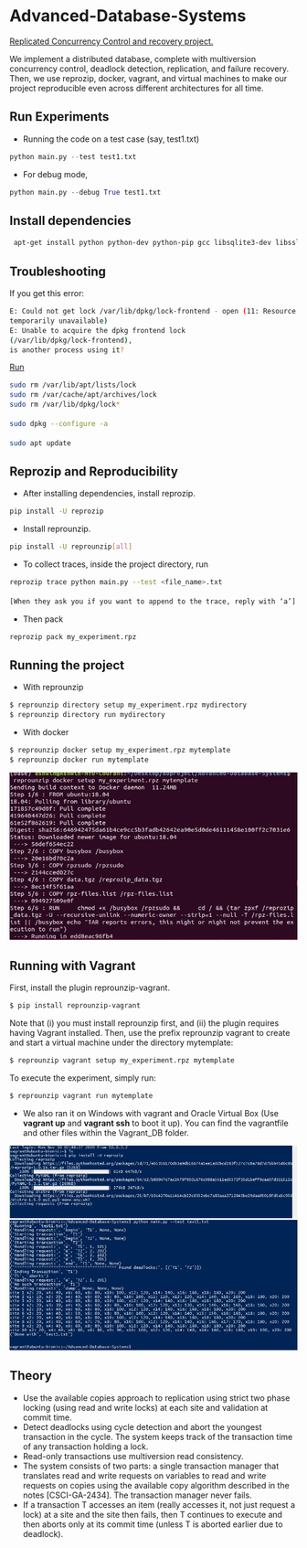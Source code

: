 # Advanced-Database-Systems

<ins>Replicated Concurrency Control and recovery project.</ins>

We implement a distributed database, complete with multiversion concurrency control, deadlock detection, replication, and failure recovery.
Then, we use reprozip, docker, vagrant, and virtual machines to make our project reproducible even across different architectures for all time.


## Run Experiments
 - Running the code on a test case (say, test1.txt)
```python
python main.py --test test1.txt
```
- For debug mode,
```python
python main.py --debug True test1.txt
```
## Install dependencies
```bash
 apt-get install python python-dev python-pip gcc libsqlite3-dev libssl-dev libffi-dev
```

## Troubleshooting
If you get this error:
```bash
E: Could not get lock /var/lib/dpkg/lock-frontend - open (11: Resource
temporarily unavailable)
E: Unable to acquire the dpkg frontend lock
(/var/lib/dpkg/lock-frontend),
is another process using it?
```

<ins>Run</ins>
```bash
sudo rm /var/lib/apt/lists/lock
sudo rm /var/cache/apt/archives/lock
sudo rm /var/lib/dpkg/lock*

sudo dpkg --configure -a

sudo apt update
```

## Reprozip and Reproducibility
 - After installing dependencies, install reprozip.
 ```bash
 pip install -U reprozip
 ```
 - Install reprounzip.
```bash
pip install -U reprounzip[all]
```
- To collect traces, inside the project directory, run
```bash
reprozip trace python main.py --test <file_name>.txt

[When they ask you if you want to append to the trace, reply with ‘a’]
```
- Then pack
```bash
reprozip pack my_experiment.rpz
```
## Running the project
- With reprounzip
```bash
$ reprounzip directory setup my_experiment.rpz mydirectory
$ reprounzip directory run mydirectory
```
- With docker
```bash
$ reprounzip docker setup my_experiment.rpz mytemplate
$ reprounzip docker run mytemplate
```
![Terminal](https://github.com/ashwinpn/Advanced-Database-Systems/blob/main/resources/db1.JPG)

## Running with Vagrant
First, install the plugin reprounzip-vagrant.
```bash
$ pip install reprounzip-vagrant
```
Note that (i) you must install reprounzip first, and (ii) the plugin requires having Vagrant
installed. Then, use the prefix reprounzip vagrant to create and start a virtual machine
under the directory mytemplate:
```bash
$ reprounzip vagrant setup my_experiment.rpz mytemplate
```

To execute the experiment, simply run:
```bash
$ reprounzip vagrant run mytemplate
```

- We also ran it on Windows with vagrant and Oracle Virtual Box (Use <b>vagrant up</b> and
<b>vagrant ssh</b> to boot it up). You can find the vagrantfile and other files within the
Vagrant_DB folder.

![Terminal](https://github.com/ashwinpn/Advanced-Database-Systems/blob/main/resources/data1.JPG)
![Terminal](https://github.com/ashwinpn/Advanced-Database-Systems/blob/main/resources/data2.JPG)

## Theory
-  Use the available copies approach to replication using strict two phase locking (using read and write locks) at each site and validation at commit time.
-  Detect deadlocks using cycle detection and abort the youngest transaction in the cycle. The system keeps track of the transaction time of any transaction holding a lock.
-  Read-only transactions use multiversion read consistency.
-  The system consists of two parts: a single transaction manager that translates read and write requests on variables to read and write requests on copies using the available copy algorithm described in the notes [CSCI-GA-2434]. The transaction manager never fails. 
- If a transaction T accesses an item (really accesses it, not just request
a lock) at a site and the site then fails, then T continues to execute
and then aborts only at its commit time (unless T is aborted earlier due to
deadlock).
